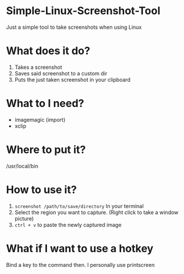 # Simple-Linux-Screenshot-Tool
Just a simple tool to take screenshots when using Linux

# What does it do?
1. Takes a screenshot
1. Saves said screenshot to a custom dir
1. Puts the just taken screenshot in your clipboard

# What to I need?
* imagemagic (import)
* xclip

# Where to put it?
/usr/local/bin

# How to use it?
1. `screenshot /path/to/save/directory` In your terminal
1. Select the region you want to capture. (Right click to take a window picture)
1. `ctrl + v` to paste the newly captured image 

# What if I want to use a hotkey
Bind a key to the command then. I personally use printscreen
